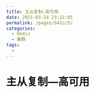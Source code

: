 ```yaml
---
title: 主从复制—高可用
date: 2021-03-24 23:22:05
permalink: /pages/b42cc5/
categories:
  - Redis
  - 集群
tags:
  -
---
```


# 主从复制—高可用

